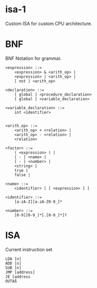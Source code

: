 # isa-1

Custom ISA for custom CPU architecture.

# BNF 

BNF Notation for grammar.

```
<expression> ::=
    <expression> & <arith_op> |
    <expression> | <arith_op> |
    [ not ] <arith_op>

<declaration> ::=
    [ global ] <procedure_declaration>
    [ global ] <variable_declaration>

<variable_declaration> ::=
    int <identifier>


<arith_op> ::=
    <arith_op> + <relation> |
    <arith_op> - <relation> |
    <relation>

<factor> ::=
    ( <expression> ) |
    [ - ] <name> |
    [ - ] <number> |
    <string> |
    true |
    false |

<name> ::=
    <identifier> [ [ <expression> ] ]

<identifier> ::=
    [a-zA-Z][a-zA-Z0-9_]*

<number> ::=
    [0-9][0-9_]*[.[0-9_]*]?
```

# ISA

Current instruction set

```
LDA [n]
ADD [n]
SUB [n]
JMP [address]
JE [address
OUTAß
```
